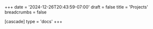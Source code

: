+++
date = '2024-12-26T20:43:59-07:00'
draft = false
title = 'Projects'
breadcrumbs = false

[cascade]
type = 'docs'
+++

